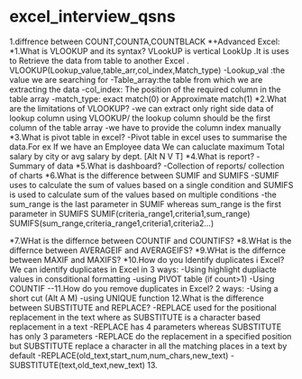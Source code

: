 # excel_interview_qsns
1.diffrence between COUNT,COUNTA,COUNTBLACK
*+Advanced Excel:
*1.What is VLOOKUP and its syntax?
  VLookUP is vertical LookUp .It is uses to Retrieve the data from table to another Excel . VLOOKUP(Lookup_value,table_arr,col_index,Match_type)
  -Lookup_val :the value we are searching for
  -Table_array:the table from which we are extracting the data
  -col_index: The position of the required column in the table array
  -match_type: exact match(0) or Approximate match(1)
*2.What are the limitations of VLOOKUP?
  -we can extract only right side data of lookup column using VLOOKUP/ the lookup column should be the first column of the table array
  -we have to provide the column index manually 
*3.What is pivot table in excel?
  -Pivot table in excel uses to summarise the data.For ex If we have an Employee data We can caluclate maximum Total salary by city or avg salary by dept. [Alt N V T]
*4.What is report?
  -Summary of data
*5.What is dashboard?
  -Collection of reports/ collection of charts 
*6.What is the difference between SUMIF and SUMIFS
  -SUMIF uses to calculate the sum of values based on a single condition and SUMIFS is used to calculate sum of the values based on multiple conditions
  -the sum_range is the last parameter in SUMIF whereas sum_range is the first parameter in SUMIFS
   SUMIF(criteria_range1,criteria1,sum_range)
   SUMIFS(sum_range,criteria_range1,criteria1,criteria2...)

   
*7.WHat is the differnce between COUNTIF and COUNTIFS?
*8.WHat is the differnce between AVERAGEIF and AVERAGEIFS?
*9.WHat is the differnce between MAXIF and MAXIFS?
*10.How do you Identify duplicates i Excel?
 We can identify duplicates in Excel in 3 ways:
 -Using highlight dupliacte values in consditional formatting
 -using PIVOT table (if count>1)
 -Using COUNTIF
--11.How do you remove duplicates in Excel?
  2 ways:
  -Using a short cut (Alt A M)
  -using UNIQUE function
12.What is the difference between SUBSTITUTE and REPLACE?
  -REPLACE used for the positional replacement in the text where as SUBSTITUTE is a character based replacement in a text
  -REPLACE has 4 parameters whereas SUBSTITUTE has only 3 parameters 
  -REPLACE do the replacement in a specified position but SUBSTITUTE replace a character in all the matching places in a text by default
  -REPLACE(old_text,start_num,num_chars,new_text)
  -SUBSTITUTE(text,old_text,new_text)
13.
 


